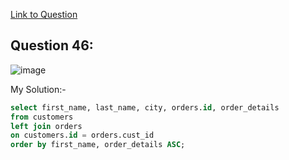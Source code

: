 [Link to Question](https://platform.stratascratch.com/coding/9891-customer-details?code_type=1)

## Question 46:

![image](https://user-images.githubusercontent.com/100412162/200649190-11a69a6c-a281-41ab-bf5c-bf1990438d88.png)


My Solution:-

~~~~sql
select first_name, last_name, city, orders.id, order_details
from customers
left join orders
on customers.id = orders.cust_id
order by first_name, order_details ASC;
~~~~
